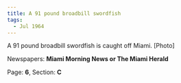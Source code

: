 ```yaml
---  
title: A 91 pound broadbill swordfish  
tags:  
  - Jul 1964  
---  
```

  
A 91 pound broadbill swordfish is caught off Miami. [Photo]  
  
Newspapers: **Miami Morning News or The Miami Herald**  
  
Page: **6**, Section: **C** 
